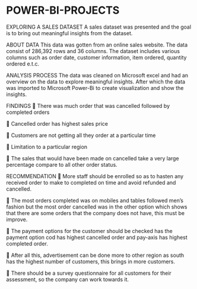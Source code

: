 # POWER-BI-PROJECTS
EXPLORING A SALES DATASET
 A sales dataset was presented and the goal is to bring out meaningful insights from the dataset.

 
ABOUT DATA
This data was gotten from an online sales website. The data consist of 286,392 rows and 36 columns. The dataset includes various columns such as order date, customer information, item ordered, quantity ordered e.t.c.


ANALYSIS PROCESS
The data was cleaned on Microsoft excel and had an overview on the data to explore meaningful insights. After which the data was imported to Microsoft Power-Bi to create visualization and show the insights.


FINDINGS
	There was much order that was cancelled followed by completed orders

	Cancelled order has highest sales price

	Customers are not getting all they order at a particular time

	Limitation to a particular region

	The sales that would have been made on cancelled take a very large percentage compare to all other order status. 


RECOMMENDATION
	More staff should be enrolled so as to hasten any received order to make to completed on time and avoid refunded and cancelled.

	The most orders completed was on mobiles and tables followed men’s fashion but the most order cancelled was in the other option which shows that there are some orders that the company does not have, this must be improve.

	The payment options for the customer should be checked has the payment option cod has highest cancelled order and pay-axis has highest completed order.

	After all this, advertisement can be done more to other region as south has the highest number of customers, this brings in more customers.

	There should be a survey questionnaire for all customers for their assessment, so the company can work towards it.
